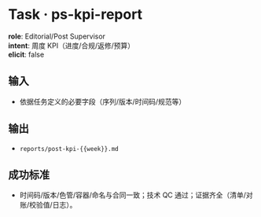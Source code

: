 # Task · ps-kpi-report

**role**: Editorial/Post Supervisor  
**intent**: 周度 KPI（进度/合规/返修/预算）  
**elicit**: false

## 输入

- 依据任务定义的必要字段（序列/版本/时间码/规范等）

## 输出

- `reports/post-kpi-{{week}}.md`

## 成功标准

- 时间码/版本/色管/容器/命名与合同一致；技术 QC 通过；证据齐全（清单/对账/校验值/日志）。
